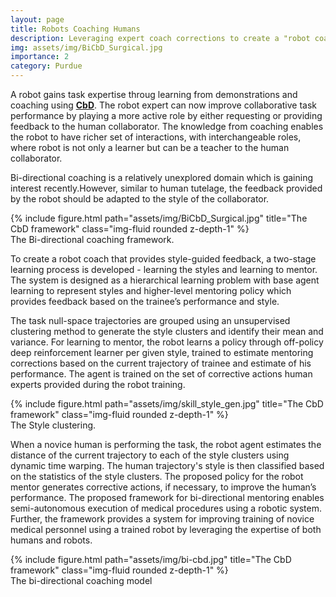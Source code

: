 ```yaml
---
layout: page
title: Robots Coaching Humans
description: Leveraging expert coach corrections to create a "robot coach"
img: assets/img/BiCbD_Surgical.jpg
importance: 2
category: Purdue
---
```


A robot gains task expertise throug learning from demonstrations and coaching using <a href="/projects/cbd"><b>CbD</b></a>. The robot expert can now improve collaborative task performance by playing a more active role by either requesting or providing feedback to the human collaborator. The knowledge from coaching enables the robot to have richer set of interactions, with interchangeable roles, where robot is not only a learner but can be a teacher to the human collaborator.

Bi-directional coaching is a relatively unexplored domain which is gaining interest recently.However, similar to human tutelage, the feedback provided by the robot should be adapted to the style of the collaborator.


<div class="row justify-content-center">
    <div class="col-sm-8 mt-3 mt-md-0">
        {% include figure.html path="assets/img/BiCbD_Surgical.jpg" title="The CbD framework" class="img-fluid rounded z-depth-1" %}
    </div>
</div>
<div class="caption">
    The Bi-directional coaching framework.
</div>

To create a robot coach that provides style-guided feedback, a two-stage learning process is developed - learning the styles and learning to mentor. The system is designed as a hierarchical learning problem with base agent learning to represent styles and higher-level mentoring policy which provides feedback based on the trainee’s performance and style.

The task null-space trajectories are grouped using an unsupervised clustering method to generate the style clusters and identify their mean and variance. For learning to mentor, the robot learns a policy through off-policy deep reinforcement learner per given style, trained to estimate mentoring corrections based on the current trajectory of trainee and estimate of his performance. The agent is trained on the set of corrective actions human experts provided during the robot training.


<div class="row justify-content-center">
    <div class="col-sm-8 mt-3 mt-md-0">
        {% include figure.html path="assets/img/skill_style_gen.jpg" title="The CbD framework" class="img-fluid rounded z-depth-1" %}
    </div>
</div>
<div class="caption">
    The Style clustering.
</div>


When a novice human is performing the task, the robot agent estimates the distance of the current trajectory to each of the style clusters using dynamic time warping. The human trajectory's style is then classified based on the statistics of the style clusters. The proposed policy for the robot mentor generates corrective actions, if necessary, to improve the human’s performance. The proposed framework for bi-directional mentoring enables semi-autonomous execution of medical procedures using a robotic system. Further, the framework provides a system for improving training of novice medical personnel using a trained robot by leveraging the expertise of both humans and robots.

<div class="row justify-content-center">
    <div class="col-sm-8 mt-3 mt-md-0">
        {% include figure.html path="assets/img/bi-cbd.jpg" title="The CbD framework" class="img-fluid rounded z-depth-1" %}
    </div>
</div>
<div class="caption">
    The bi-directional coaching model
</div>
